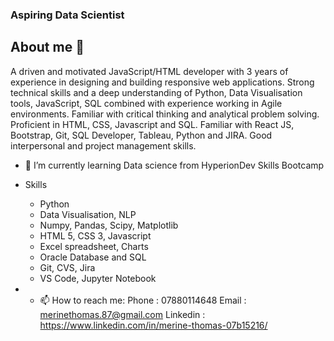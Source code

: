 ### Aspiring Data Scientist


## About me  🔭 
   A driven and motivated JavaScript/HTML developer with 3 years of experience in designing and building responsive web applications. Strong technical skills and a deep understanding of Python, Data Visualisation tools, JavaScript, SQL combined with experience working in Agile environments. Familiar with critical thinking and analytical problem solving.  Proficient in HTML, CSS, Javascript and SQL. Familiar with React JS, Bootstrap, Git, SQL Developer, Tableau, Python and JIRA. Good interpersonal and project management skills.

- 🌱 I’m currently learning Data science from HyperionDev Skills Bootcamp

- Skills
  * Python
  * Data Visualisation, NLP
  * Numpy, Pandas, Scipy, Matplotlib
  * HTML 5, CSS 3, Javascript
  * Excel spreadsheet, Charts
  * Oracle Database and SQL
  * Git, CVS, Jira 
  * VS Code, Jupyter Notebook

- - 📫 How to reach me: 
Phone : 07880114648
Email : merinethomas.87@gmail.com
Linkedin : https://www.linkedin.com/in/merine-thomas-07b15216/

<!--
**MerineThomas/MerineThomas** is a ✨ _special_ ✨ repository because its `README.md` (this file) appears on your GitHub profile.

Here are some ideas to get you started:

- 🔭 A driven and motivated JavaScript/HTML developer with 3 years of experience in designing and building responsive web applications. Strong technical skills and a deep understanding of Python, Data Visualisation tools, JavaScript, SQL combined with experience working in Agile environments. Familiar with critical thinking and analytical problem solving.  Proficient in HTML, CSS, Javascript and SQL. Familiar with React JS, Bootstrap, Git, SQL Developer, Tableau, Python and JIRA. Good interpersonal and project management skills.
- 🌱 I’m currently learning Data science from HyperionDev Skills Bootcamp 
- 👯 I’m looking to collaborate on ...
- 🤔 I’m looking for help with ...
- 💬 Ask me about ...
- 📫 How to reach me: 0 78801 14648
Phone
merinethomas.87@gmail.com
Email
https://www.linkedin.com/in/merine-thomas-07b15216/
Linkedin
- 😄 Pronouns: ...
- ⚡ Fun fact: ...
-->
